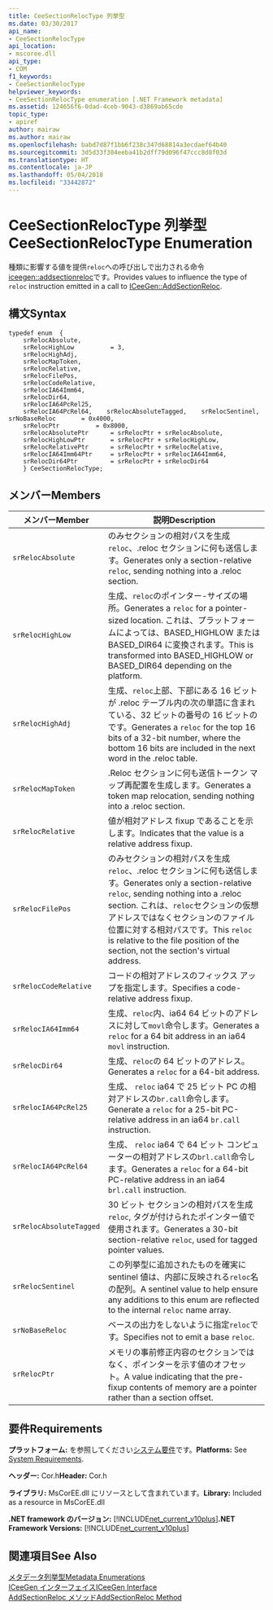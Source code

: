 ```yaml
---
title: CeeSectionRelocType 列挙型
ms.date: 03/30/2017
api_name:
- CeeSectionRelocType
api_location:
- mscoree.dll
api_type:
- COM
f1_keywords:
- CeeSectionRelocType
helpviewer_keywords:
- CeeSectionRelocType enumeration [.NET Framework metadata]
ms.assetid: 124656f6-0dad-4ceb-9043-d3869ab65cde
topic_type:
- apiref
author: mairaw
ms.author: mairaw
ms.openlocfilehash: babd7d87f1bb6f238c347d68814a3ecdaef64b40
ms.sourcegitcommit: 3d5d33f384eeba41b2dff79d096f47ccc8d8f03d
ms.translationtype: HT
ms.contentlocale: ja-JP
ms.lasthandoff: 05/04/2018
ms.locfileid: "33442872"
---
```

# <a name="ceesectionreloctype-enumeration"></a><span data-ttu-id="a320a-102">CeeSectionRelocType 列挙型</span><span class="sxs-lookup"><span data-stu-id="a320a-102">CeeSectionRelocType Enumeration</span></span>
<span data-ttu-id="a320a-103">種類に影響する値を提供`reloc`への呼び出しで出力される命令[iceegen::addsectionreloc](../../../../docs/framework/unmanaged-api/metadata/iceegen-addsectionreloc-method.md)です。</span><span class="sxs-lookup"><span data-stu-id="a320a-103">Provides values to influence the type of `reloc` instruction emitted in a call to [ICeeGen::AddSectionReloc](../../../../docs/framework/unmanaged-api/metadata/iceegen-addsectionreloc-method.md).</span></span>  
  
## <a name="syntax"></a><span data-ttu-id="a320a-104">構文</span><span class="sxs-lookup"><span data-stu-id="a320a-104">Syntax</span></span>  
  
```  
typedef enum  {  
    srRelocAbsolute,  
    srRelocHighLow          = 3,  
    srRelocHighAdj,       
    srRelocMapToken,  
    srRelocRelative,  
    srRelocFilePos,  
    srRelocCodeRelative,  
    srRelocIA64Imm64,  
    srRelocDir64,  
    srRelocIA64PcRel25,  
    srRelocIA64PcRel64,    srRelocAbsoluteTagged,    srRelocSentinel,    srNoBaseReloc       = 0x4000,  
    srRelocPtr          = 0x8000,  
    srRelocAbsolutePtr      = srRelocPtr + srRelocAbsolute,  
    srRelocHighLowPtr       = srRelocPtr + srRelocHighLow,  
    srRelocRelativePtr      = srRelocPtr + srRelocRelative,  
    srRelocIA64Imm64Ptr     = srRelocPtr + srRelocIA64Imm64,  
    srRelocDir64Ptr         = srRelocPtr + srRelocDir64  
    } CeeSectionRelocType;  
```  
  
## <a name="members"></a><span data-ttu-id="a320a-105">メンバー</span><span class="sxs-lookup"><span data-stu-id="a320a-105">Members</span></span>  
  
|<span data-ttu-id="a320a-106">メンバー</span><span class="sxs-lookup"><span data-stu-id="a320a-106">Member</span></span>|<span data-ttu-id="a320a-107">説明</span><span class="sxs-lookup"><span data-stu-id="a320a-107">Description</span></span>|  
|------------|-----------------|  
|`srRelocAbsolute`|<span data-ttu-id="a320a-108">のみセクションの相対パスを生成`reloc`、.reloc セクションに何も送信します。</span><span class="sxs-lookup"><span data-stu-id="a320a-108">Generates only a section-relative `reloc`, sending nothing into a .reloc section.</span></span>|  
|`srRelocHighLow`|<span data-ttu-id="a320a-109">生成、`reloc`のポインター-サイズの場所。</span><span class="sxs-lookup"><span data-stu-id="a320a-109">Generates a `reloc` for a pointer-sized location.</span></span> <span data-ttu-id="a320a-110">これは、プラットフォームによっては、BASED_HIGHLOW または BASED_DIR64 に変換されます。</span><span class="sxs-lookup"><span data-stu-id="a320a-110">This is transformed into BASED_HIGHLOW or BASED_DIR64 depending on the platform.</span></span>|  
|`srRelocHighAdj`|<span data-ttu-id="a320a-111">生成、`reloc`上部、下部にある 16 ビットが .reloc テーブル内の次の単語に含まれている、32 ビットの番号の 16 ビットのです。</span><span class="sxs-lookup"><span data-stu-id="a320a-111">Generates a `reloc` for the top 16 bits of a 32-bit number, where the bottom 16 bits are included in the next word in the .reloc table.</span></span>|  
|`srRelocMapToken`|<span data-ttu-id="a320a-112">.Reloc セクションに何も送信トークン マップ再配置を生成します。</span><span class="sxs-lookup"><span data-stu-id="a320a-112">Generates a token map relocation, sending nothing into a .reloc section.</span></span>|  
|`srRelocRelative`|<span data-ttu-id="a320a-113">値が相対アドレス fixup であることを示します。</span><span class="sxs-lookup"><span data-stu-id="a320a-113">Indicates that the value is a relative address fixup.</span></span>|  
|`srRelocFilePos`|<span data-ttu-id="a320a-114">のみセクションの相対パスを生成`reloc`、.reloc セクションに何も送信します。</span><span class="sxs-lookup"><span data-stu-id="a320a-114">Generates only a section-relative `reloc`, sending nothing into a .reloc section.</span></span> <span data-ttu-id="a320a-115">これは、`reloc`セクションの仮想アドレスではなくセクションのファイル位置に対する相対パスです。</span><span class="sxs-lookup"><span data-stu-id="a320a-115">This `reloc` is relative to the file position of the section, not the section's virtual address.</span></span>|  
|`srRelocCodeRelative`|<span data-ttu-id="a320a-116">コードの相対アドレスのフィックス アップを指定します。</span><span class="sxs-lookup"><span data-stu-id="a320a-116">Specifies a code-relative address fixup.</span></span>|  
|`srRelocIA64Imm64`|<span data-ttu-id="a320a-117">生成、`reloc`内、ia64 64 ビットのアドレスに対して`movl`命令します。</span><span class="sxs-lookup"><span data-stu-id="a320a-117">Generates a `reloc` for a 64 bit address in an ia64 `movl` instruction.</span></span>|  
|`srRelocDir64`|<span data-ttu-id="a320a-118">生成、`reloc`の 64 ビットのアドレス。</span><span class="sxs-lookup"><span data-stu-id="a320a-118">Generates a `reloc` for a 64-bit address.</span></span>|  
|`srRelocIA64PcRel25`|<span data-ttu-id="a320a-119">生成、 `reloc` ia64 で 25 ビット PC の相対アドレスの`br.call`命令します。</span><span class="sxs-lookup"><span data-stu-id="a320a-119">Generate a `reloc` for a 25-bit PC-relative address in an ia64 `br.call` instruction.</span></span>|  
|`srRelocIA64PcRel64`|<span data-ttu-id="a320a-120">生成、 `reloc` ia64 で 64 ビット コンピューターの相対アドレスの`brl.call`命令します。</span><span class="sxs-lookup"><span data-stu-id="a320a-120">Generates a `reloc` for a 64-bit PC-relative address in an ia64 `brl.call` instruction.</span></span>|  
|`srRelocAbsoluteTagged`|<span data-ttu-id="a320a-121">30 ビット セクションの相対パスを生成`reloc`, タグが付けられたポインター値で使用されます。</span><span class="sxs-lookup"><span data-stu-id="a320a-121">Generates a 30-bit section-relative `reloc`, used for tagged pointer values.</span></span>|  
|`srRelocSentinel`|<span data-ttu-id="a320a-122">この列挙型に追加されたものを確実に sentinel 値は、内部に反映される`reloc`名の配列。</span><span class="sxs-lookup"><span data-stu-id="a320a-122">A sentinel value to help ensure any additions to this enum are reflected to the internal `reloc` name array.</span></span>|  
|`srNoBaseReloc`|<span data-ttu-id="a320a-123">ベースの出力をしないように指定`reloc`です。</span><span class="sxs-lookup"><span data-stu-id="a320a-123">Specifies not to emit a base `reloc`.</span></span>|  
|`srRelocPtr`|<span data-ttu-id="a320a-124">メモリの事前修正内容のセクションではなく、ポインターを示す値のオフセット。</span><span class="sxs-lookup"><span data-stu-id="a320a-124">A value indicating that the pre-fixup contents of memory are a pointer rather than a section offset.</span></span>|  
  
## <a name="requirements"></a><span data-ttu-id="a320a-125">要件</span><span class="sxs-lookup"><span data-stu-id="a320a-125">Requirements</span></span>  
 <span data-ttu-id="a320a-126">**プラットフォーム:** を参照してください[システム要件](../../../../docs/framework/get-started/system-requirements.md)です。</span><span class="sxs-lookup"><span data-stu-id="a320a-126">**Platforms:** See [System Requirements](../../../../docs/framework/get-started/system-requirements.md).</span></span>  
  
 <span data-ttu-id="a320a-127">**ヘッダー:** Cor.h</span><span class="sxs-lookup"><span data-stu-id="a320a-127">**Header:** Cor.h</span></span>  
  
 <span data-ttu-id="a320a-128">**ライブラリ:** MsCorEE.dll にリソースとして含まれています。</span><span class="sxs-lookup"><span data-stu-id="a320a-128">**Library:** Included as a resource in MsCorEE.dll</span></span>  
  
 <span data-ttu-id="a320a-129">**.NET framework のバージョン:** [!INCLUDE[net_current_v10plus](../../../../includes/net-current-v10plus-md.md)]</span><span class="sxs-lookup"><span data-stu-id="a320a-129">**.NET Framework Versions:** [!INCLUDE[net_current_v10plus](../../../../includes/net-current-v10plus-md.md)]</span></span>  
  
## <a name="see-also"></a><span data-ttu-id="a320a-130">関連項目</span><span class="sxs-lookup"><span data-stu-id="a320a-130">See Also</span></span>  
 [<span data-ttu-id="a320a-131">メタデータ列挙型</span><span class="sxs-lookup"><span data-stu-id="a320a-131">Metadata Enumerations</span></span>](../../../../docs/framework/unmanaged-api/metadata/metadata-enumerations.md)  
 [<span data-ttu-id="a320a-132">ICeeGen インターフェイス</span><span class="sxs-lookup"><span data-stu-id="a320a-132">ICeeGen Interface</span></span>](../../../../docs/framework/unmanaged-api/metadata/iceegen-interface.md)  
 [<span data-ttu-id="a320a-133">AddSectionReloc メソッド</span><span class="sxs-lookup"><span data-stu-id="a320a-133">AddSectionReloc Method</span></span>](../../../../docs/framework/unmanaged-api/metadata/iceegen-addsectionreloc-method.md)

